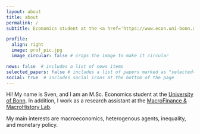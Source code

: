 ```yaml
---
layout: about
title: about
permalink: /
subtitle: Economics student at the <a href='https://www.econ.uni-bonn.de/en?set_language=en'>University of Bonn</a>.

profile:
  align: right
  image: prof_pic.jpg
  image_circular: false # crops the image to make it circular

news: false  # includes a list of news items
selected_papers: false # includes a list of papers marked as "selected={true}"
social: true  # includes social icons at the bottom of the page
---
```


Hi! My name is Sven, and I am an M.Sc. Economics student at the <a href='https://www.econ.uni-bonn.de/en?set_language=en'>University of Bonn</a>. In addition, I work as a research assistant at the <a href='https://www.macrohistory.net'>MacroFinance & MacroHistory Lab</a>.

My main interests are macroeconomics, heterogenous agents, inequality, and monetary policy.
